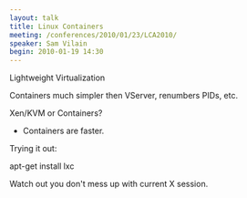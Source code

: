 ```yaml
---
layout: talk
title: Linux Containers
meeting: /conferences/2010/01/23/LCA2010/
speaker: Sam Vilain
begin: 2010-01-19 14:30
---
```

Lightweight Virtualization

Containers much simpler then VServer, renumbers PIDs, etc.

Xen/KVM or Containers?

* Containers are faster.

Trying it out:

   apt-get install lxc

Watch out you don't mess up with current X session.
